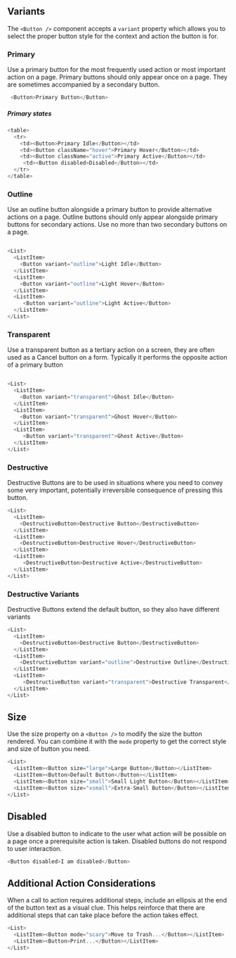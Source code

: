 ## Variants

The `<Button />` component accepts a `variant` property which allows you to select the proper button style for the context and action the button is for.

### Primary

Use a primary button for the most frequently used action or most important action on a page. Primary buttons should only appear once on a page. They are sometimes accompanied by a secondary button.

```js
 <Button>Primary Button</Button>
```
##### **Primary states**

```js noeditor
<table>
  <tr>
    <td><Button>Primary Idle</Button></td>
    <td><Button className="hover">Primary Hover</Button></td>
    <td><Button className="active">Primary Active</Button></td>
     <td><Button disabled>Disabled</Button></td>
  </tr>
</table>

```

<div class="doc-section-divider"></div>

### Outline
Use an outline button alongside a primary button to provide alternative actions on a page. Outline buttons should only appear alongside primary buttons for secondary actions. Use no more than two secondary buttons on a page.

```js

<List>
  <ListItem>
    <Button variant="outline">Light Idle</Button>
  </ListItem>
  <ListItem>
    <Button variant="outline">Light Hover</Button>
  </ListItem>
  <ListItem>
     <Button variant="outline">Light Active</Button>
  </ListItem>
</List>
```

<div class="doc-section-divider"></div>

### Transparent

Use a transparent button as a tertiary action on a screen, they are often used as a Cancel button on a form. Typically it performs the opposite action of a primary button

```js

<List>
  <ListItem>
    <Button variant="transparent">Ghost Idle</Button>
  </ListItem>
  <ListItem>
    <Button variant="transparent">Ghost Hover</Button>
  </ListItem>
  <ListItem>
     <Button variant="transparent">Ghost Active</Button>
  </ListItem>
</List>
```

<div class="doc-section-divider"></div>

### Destructive

Destructive Buttons are to be used in situations where you need to convey some very important, potentially irreversible consequence of pressing this button.

```js
<List>
  <ListItem>
    <DestructiveButton>Destructive Button</DestructiveButton>
  </ListItem>
  <ListItem>
    <DestructiveButton>Destructive Hover</DestructiveButton>
  </ListItem>
  <ListItem>
     <DestructiveButton>Destructive Active</DestructiveButton>
  </ListItem>
</List>
```

### Destructive Variants

Destructive Buttons extend the default button, so they also have different variants
```js
<List>
  <ListItem>
    <DestructiveButton>Destructive Button</DestructiveButton>
  </ListItem>
  <ListItem>
    <DestructiveButton variant="outline">Destructive Outline</DestructiveButton>
  </ListItem>
  <ListItem>
     <DestructiveButton variant="transparent">Destructive Transparent</DestructiveButton>
  </ListItem>
</List>
```

## Size

Use the size property on a `<Button />` to modify the size the button rendered. You can combine it with the `mode` property to get the correct style and size of button you need.

```js
<List>
  <ListItem><Button size="large">Large Button</Button></ListItem>
  <ListItem><Button>Default Button</Button></ListItem>
  <ListItem><Button size="small">Small Light Button</Button></ListItem>
  <ListItem><Button size="xsmall">Extra-Small Button</Button></ListItem>
</List>
```

## Disabled
Use a disabled button to indicate to the user what action will be possible on a page once a prerequisite action is taken. Disabled buttons do not respond to user interaction.
```js
<Button disabled>I am disabled</Button>
```

## Additional Action Considerations
When a call to action requires additional steps, include an ellipsis at the end of the button text as a visual clue. This helps reinforce that there are additional steps that can take place before the action takes effect.
```js
<List>
  <ListItem><Button mode="scary">Move to Trash...</Button></ListItem>
  <ListItem><Button>Print...</Button></ListItem>
</List>
```
